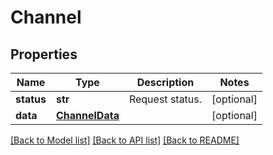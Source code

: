 # Channel

## Properties
Name | Type | Description | Notes
------------ | ------------- | ------------- | -------------
**status** | **str** | Request status. | [optional] 
**data** | [**ChannelData**](ChannelData.md) |  | [optional] 

[[Back to Model list]](../README.md#documentation-for-models) [[Back to API list]](../README.md#documentation-for-api-endpoints) [[Back to README]](../README.md)



